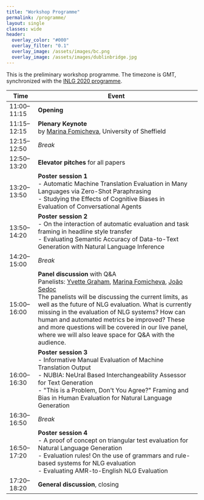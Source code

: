 ```yaml
---
title: "Workshop Programme"
permalink: /programme/
layout: single
classes: wide
header:
  overlay_color: "#000"
  overlay_filter: "0.1"
  overlay_image: /assets/images/bc.png
  overlay_image: /assets/images/dublinbridge.jpg
---
```


This is the preliminary workshop programme. The timezone is GMT, synchronized with the [INLG 2020 programme](https://www.inlg2020.org/programme).

| Time        | Event                                |
| ----------- | -------------------------------------|
| 11:00–11:15 | **Opening**                          |
| 11:15–12:15 | **Plenary Keynote**<br>by [Marina Fomicheva](https://www.sheffield.ac.uk/dcs/people/research-staff/marina-fomicheva), University of Sheffield  |
| 12:15–12:50 | *Break*                              | 
| 12:50–13:20 | **Elevator pitches** for all papers  |
| 13:20–13:50 | **Poster session 1**<br>- Automatic Machine Translation Evaluation in Many Languages via Zero-Shot Paraphrasing<br>- Studying the Effects of Cognitive Biases in Evaluation of Conversational Agents |
| 13:50–14:20 | **Poster session 2**<br>- On the interaction of automatic evaluation and task framing in headline style transfer<br>- Evaluating Semantic Accuracy of Data-to-Text Generation with Natural Language Inference |
| 14:20–15:00 | *Break*                              | 
| 15:00–16:00 | **Panel discussion** with Q&A<br>Panelists: [Yvette Graham](https://www.computing.dcu.ie/~ygraham/), [Marina Fomicheva](https://www.sheffield.ac.uk/dcs/people/research-staff/marina-fomicheva), [João Sedoc](https://www.clsp.jhu.edu/faculty/joao-sedoc/)<br>The panelists will be discussing the current limits, as well as the future of NLG evaluation. What is currently missing in the evaluation of NLG systems? How can human and automated metrics be improved? These and more questions will be covered in our live panel, where we will also leave space for Q&A with the audience.  |
| 16:00–16:30 | **Poster session 3**<br>- Informative Manual Evaluation of Machine Translation Output<br>- NUBIA: NeUral Based Interchangeability Assessor for Text Generation<br>- "This is a Problem, Don't You Agree?" Framing and Bias in Human Evaluation for Natural Language Generation |
| 16:30–16:50 | *Break*                              | 
| 16:50–17:20 | **Poster session 4**<br>- A proof of concept on triangular test evaluation for Natural Language Generation<br>- Evaluation rules! On the use of grammars and rule-based systems for NLG evaluation<br>- Evaluating AMR-to-English NLG Evaluation |
| 17:20–18:20 | **General discussion**, closing      |
